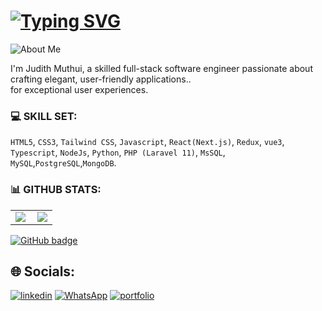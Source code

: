 # [![Typing SVG](https://readme-typing-svg.demolab.com?font=Fira+Code&pause=1000&color=20FF61&width=435&lines=✅+Welcome+to+my+GitHub+profile! )](https://git.io/typing-svg)

![About Me](https://img.shields.io/badge/About-Me-blue?style=for-the-badge)

I'm Judith Muthui, a skilled full-stack software engineer passionate about crafting elegant, user-friendly applications..<br>
for exceptional user experiences. 



### 💻 SKILL SET:
`HTML5`, `CSS3`, `Tailwind CSS`, `Javascript`, `React(Next.js)`, `Redux`, `vue3`, `Typescript`, `NodeJs`, `Python`,  `PHP (Laravel 11)`, `MsSQL`, `MySQL`,`PostgreSQL`,`MongoDB`.


### 📊 GITHUB STATS:
<center>
  <table>
  <tr>
      <td><img  align="left" src="https://github-readme-stats.vercel.app/api?username=Judiciousmurich&count_private=true&show_icons=true&theme=dark&layout=compact" /></td>
      <td><img  src="https://github-readme-streak-stats.herokuapp.com/?user=Judiciousmurich&theme=dark" /></td>    
     
  </tr>   
  </table>
</center>



<p align="">
  <a href="https://github.com/Judiciousmurich?tab=followers">
    <img src="https://img.shields.io/github/followers/Judiciousmurich?label=Followers&logo=GitHub&style=for-the-badge" alt="GitHub badge" />
  </a>
</p>




 ## 🌐 Socials:
[![linkedin](https://img.shields.io/badge/linkedin-0A66C2?style=for-the-badge&logo=linkedin&logoColor=white)](https://www.linkedin.com/in/judith-muthui-16b535263)
[![WhatsApp](https://img.shields.io/badge/WhatsApp-25D366?style=for-the-badge&logo=whatsapp&logoColor=white)](https://web.whatsapp.com/)
[![portfolio](https://img.shields.io/badge/my_portfolio-000?style=for-the-badge&logo=ko-fi&logoColor=white)](https://judith-muthui-portfolio.netlify.app/)

